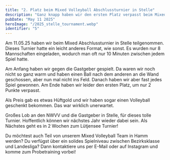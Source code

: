 ```yaml
---
title: "2. Platz beim Mixed Volleyball Abschlussturnier in Stelle"
description: "Ganz knapp haben wir den ersten Platz verpasst beim Mixed Volleyball Abschlussturnier in Stelle!"
pubDate: "May 11 2025"
heroImage: "/2025_stelle_tournament.webp"
identifier: "5"
---
```


Am 11.05.25 haben wir beim Mixed Abschlussturnier in Stelle teilgenommen. 
Dieses Turnier hatte ein leicht anderes Format, wie sonst. 
Es wurden nur 8 Mannschaften eingeladen, wodurch man oft nur 10 Minuten zwischen jedem Spiel hatte.

Am Anfang haben wir gegen die Gastgeber gespielt. 
Da waren wir noch nicht so ganz warm und haben einen Ball nach dem anderen an die Wand geschossen,
aber nun mal nicht ins Feld. 
Danach haben wir aber fast jedes Spiel gewonnen.
Am Ende haben wir leider den ersten Platz, um nur 2 Punkte verpasst.

Als Preis gab es etwas Hüftgold und wir haben sogar einen Volleyball geschenkt bekommen.
Das war wirklich unerwartet. 

Großes Lob an den NWVV und die Gastgeber in Stelle, für dieses tolle Turnier. 
Hoffentlich können wir nächstes Jahr wieder dabei sein.
Als Nächstes geht es in 2 Wochen zum Lütjensee Turnier!

Du möchtest auch Teil von unserem Mixed Volleyball Team in Hamm werden?
Du verfügst über ein solides Spielniveau zwischen Bezirksklasse und Landesliga?
Dann kontaktiere uns per E-Mail oder auf Instagram und komme zum Probetraining vorbei!